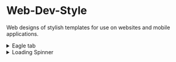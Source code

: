 # Web-Dev-Style
Web designs of stylish templates for use on websites and mobile applications.

<details>
<summary> Eagle tab</summary>
  <p align="center">
  <img width="900" src="https://github.com/BulletSentence/Web-Dev-Style/blob/main/Eagle_Tab/Eagle_tab.PNG">
</p>
  <p align="center">
   <a href="https://github.com/BulletSentence/Web-Dev-Style/tree/main/Eagle_Tab">Code Here! </a>
</p>
</details>

<details>
<summary> Loading Spinner </summary>
  <p align="center">
  <img width="300" src="https://github.com/BulletSentence/Web-Dev-Style/blob/main/Loading_Spinner/Spinner.gif">
</p>
  <p align="center">
   <a href="https://github.com/BulletSentence/Web-Dev-Style/tree/main/Loading_Spinner">Code Here! </a>
</p>
</details>
